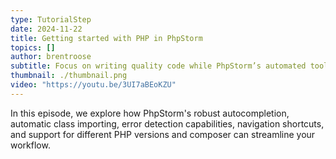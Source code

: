 ```yaml
---
type: TutorialStep
date: 2024-11-22
title: Getting started with PHP in PhpStorm
topics: []
author: brentroose
subtitle: Focus on writing quality code while PhpStorm’s automated tools handle mundane tasks.
thumbnail: ./thumbnail.png
video: "https://youtu.be/3UI7aBEoKZU"
---
```


In this episode, we explore how PhpStorm's robust autocompletion, automatic class importing, error detection capabilities, navigation shortcuts, and support for different PHP versions and composer can streamline your workflow.
